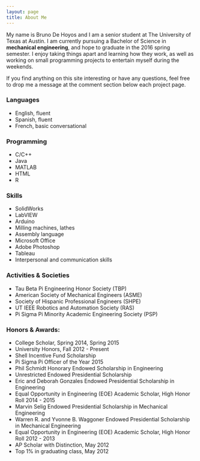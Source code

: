 ```yaml
---
layout: page
title: About Me
---
```


My name is Bruno De Hoyos and I am a senior student at The University of Texas at Austin. I am currently pursuing a Bachelor of Science in <b>mechanical engineering</b>, and hope to graduate in the 2016 spring semester. I enjoy taking things apart and learning how they work, as well as working on small programming projects to entertain myself during the weekends.

If you find anything on this site interesting or have any questions, feel free to drop me a message at the comment section below each project page.

### Languages
- English, fluent
- Spanish, fluent
- French, basic conversational

### Programming
- C/C++
- Java
- MATLAB
- HTML
- R

### Skills
- SolidWorks
- LabVIEW
- Arduino
- Milling machines, lathes
- Assembly language
- Microsoft Office
- Adobe Photoshop
- Tableau
- Interpersonal and communication skills

### Activities & Societies

- Tau Beta Pi Engineering Honor Society (TBP)
- American Society of Mechanical Engineers (ASME)
- Society of Hispanic Professional Engineers (SHPE)
- UT IEEE Robotics and Automation Society (RAS)
- Pi Sigma Pi Minority Academic Engineering Society (PSP)

### Honors & Awards:

- College Scholar, Spring 2014, Spring 2015
- University Honors, Fall 2012 - Present
- Shell Incentive Fund Scholarship
- Pi Sigma Pi Officer of the Year 2015
- Phil Schmidt Honorary Endowed Scholarship in Engineering
- Unrestricted Endowed Presidential Scholarship
- Eric and Deborah Gonzales Endowed Presidential Scholarship in Engineering
- Equal Opportunity in Engineering (EOE) Academic Scholar, High Honor Roll 2014 - 2015
- Marvin Selig Endowed Presidential Scholarship in Mechanical Engineering
- Warren R. and Yvonne B. Waggoner Endowed Presidential Scholarship in Mechanical Engineering
- Equal Opportunity in Engineering (EOE) Academic Scholar, High Honor Roll 2012 - 2013
- AP Scholar with Distinction, May 2012
- Top 1% in graduating class, May 2012